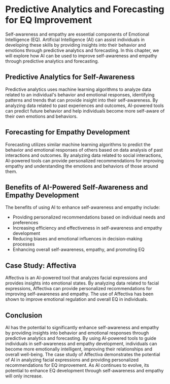 Predictive Analytics and Forecasting for EQ Improvement
=================================================================================================================

Self-awareness and empathy are essential components of Emotional Intelligence (EQ). Artificial Intelligence (AI) can assist individuals in developing these skills by providing insights into their behavior and emotions through predictive analytics and forecasting. In this chapter, we will explore how AI can be used to improve self-awareness and empathy through predictive analytics and forecasting.

Predictive Analytics for Self-Awareness
---------------------------------------

Predictive analytics uses machine learning algorithms to analyze data related to an individual's behavior and emotional responses, identifying patterns and trends that can provide insight into their self-awareness. By analyzing data related to past experiences and outcomes, AI-powered tools can predict future behavior and help individuals become more self-aware of their own emotions and behaviors.

Forecasting for Empathy Development
-----------------------------------

Forecasting utilizes similar machine learning algorithms to predict the behavior and emotional responses of others based on data analysis of past interactions and outcomes. By analyzing data related to social interactions, AI-powered tools can provide personalized recommendations for improving empathy and understanding the emotions and behaviors of those around them.

Benefits of AI-Powered Self-Awareness and Empathy Development
-------------------------------------------------------------

The benefits of using AI to enhance self-awareness and empathy include:

* Providing personalized recommendations based on individual needs and preferences
* Increasing efficiency and effectiveness in self-awareness and empathy development
* Reducing biases and emotional influences in decision-making processes
* Enhancing overall self-awareness, empathy, and promoting EQ

Case Study: Affectiva
---------------------

Affectiva is an AI-powered tool that analyzes facial expressions and provides insights into emotional states. By analyzing data related to facial expressions, Affectiva can provide personalized recommendations for improving self-awareness and empathy. The use of Affectiva has been shown to improve emotional regulation and overall EQ in individuals.

Conclusion
----------

AI has the potential to significantly enhance self-awareness and empathy by providing insights into behavior and emotional responses through predictive analytics and forecasting. By using AI-powered tools to guide individuals in self-awareness and empathy development, individuals can become more emotionally intelligent, improving their relationships and overall well-being. The case study of Affectiva demonstrates the potential of AI in analyzing facial expressions and providing personalized recommendations for EQ improvement. As AI continues to evolve, its potential to enhance EQ development through self-awareness and empathy will only increase.
